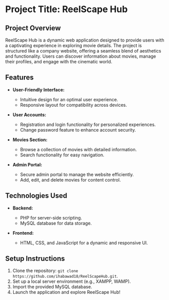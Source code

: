 # Project Title: ReelScape Hub

## Project Overview

ReelScape Hub is a dynamic web application designed to provide users with a captivating experience in exploring movie details. The project is structured like a company website, offering a seamless blend of aesthetics and functionality. Users can discover information about movies, manage their profiles, and engage with the cinematic world.

## Features

- **User-Friendly Interface:**
  - Intuitive design for an optimal user experience.
  - Responsive layout for compatibility across devices.

- **User Accounts:**
  - Registration and login functionality for personalized experiences.
  - Change password feature to enhance account security.

- **Movies Section:**
  - Browse a collection of movies with detailed information.
  - Search functionality for easy navigation.

- **Admin Portal:**
  - Secure admin portal to manage the website efficiently.
  - Add, edit, and delete movies for content control.

## Technologies Used

- **Backend:**
  - PHP for server-side scripting.
  - MySQL database for data storage.

- **Frontend:**
  - HTML, CSS, and JavaScript for a dynamic and responsive UI.

## Setup Instructions

1. Clone the repository: `git clone https://github.com/ihabawad18/ReelScapeHub.git`.
2. Set up a local server environment (e.g., XAMPP, WAMP).
3. Import the provided MySQL database.
4. Launch the application and explore ReelScape Hub!

